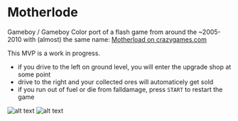 # Motherlode
Gameboy / Gameboy Color port of a flash game from around the ~2005-2010 with (almost) the same name: [Motherload on crazygames.com](https://de.crazygames.com/spiele/motherload)

This MVP is a work in progress.

* if you drive to the left on ground level, you will enter the upgrade shop at some point
* drive to the right and your collected ores will automaticely get sold
* if you run out of fuel or die from falldamage, press `START` to restart the game

![alt text](https://github.com/weleusernamegod/motherlode/blob/ba55c684e647d63b0d14a087821b191b16faa9bc/assets/screenshot.png?raw=true)
![alt text](https://github.com/weleusernamegod/motherlode/blob/018168046e266f9d0bd7ddfa6b7778f947e18d2a/assets/screenshot_shop.png?raw=true)
